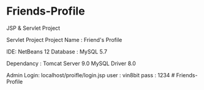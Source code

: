 # Friends-Profile
JSP &amp; Servlet Project

Servlet Project
Project Name : Friend's Profile

IDE: NetBeans 12
Database : MySQL 5.7

Dependancy : Tomcat Server 9.0
	     MySQL Driver 8.0

Admin Login: localhost/proifle/login.jsp
user : vin8bit
pass : 1234
	# Friends-Profile
